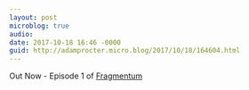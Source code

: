 ```yaml
---
layout: post
microblog: true
audio: 
date: 2017-10-18 16:46 -0000
guid: http://adamprocter.micro.blog/2017/10/18/164604.html
---
```

Out Now - Episode 1 of [Fragmentum](http://fragmentum.adamprocter.co.uk/episode-1-microcasting-and-godot/)
